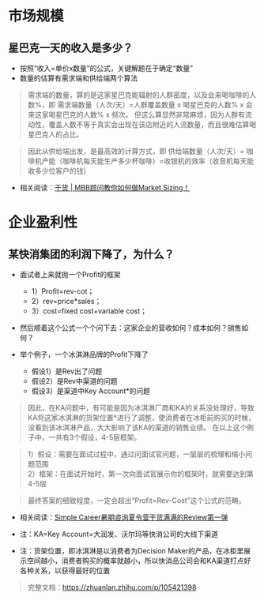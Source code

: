 # 市场规模
## 星巴克一天的收入是多少？

* 按照“收入=单价x数量”的公式，关键解题在于确定“数量”
* 数量的估算有需求端和供给端两个算法

> 需求端的数量，算的是这家星巴克能辐射的人群密度，以及会来喝咖啡的人数%，即 需求端数量（人次/天）=人群覆盖数量 x 喝星巴克的人数% x 会来这家喝星巴克的人数% x 频次。
但这么算显然非常麻烦，因为人群有流动性，覆盖人数不等于真实会出现在该店附近的人流数量，而且很难估算喝星巴克人的占比。

> 因此从供给端出发，是最高效的计算方式，即 供给端数量（人次/天）= 咖啡机产能（咖啡机每天能生产多少杯咖啡）=收银机的效率（收音机每天能收多少位客户的钱）

* 相关阅读：[干货 | MBB顾问教你如何做Market Sizing！](https://mp.weixin.qq.com/s?__biz=MzU2NzM5NDI1Mw==&mid=2247483909&idx=1&sn=6f838c6b9b54208aadef7aaa6e358e99&chksm=fc9ca8a7cbeb21b1e605b72d6cc993cb6b4a496f112a768a2d5893f5a4df4458087d407ec27f&scene=21#wechat_redirect) 

# 企业盈利性
## 某快消集团的利润下降了，为什么？

* 面试者上来就抛一个Profit的框架
  * 1）Profit=rev-cot；
  * 2）rev=price*sales；
  * 3）cost=fixed cost+variable cost；
* 然后顺着这个公式一个个问下去：这家企业的营收如何？成本如何？销售如何？

* 举个例子，一个冰淇淋品牌的Profit下降了
  * 假设1）是Rev出了问题 
  * 假设2）是Rev中渠道的问题 
  * 假设3）是渠道中Key Account*的问题

> 因此，在KA问题中，有可能是因为冰淇淋厂商和KA的关系没处理好，导致KA将这家冰淇淋的货架位置*进行了调整，使消费者在冰柜前购买的时候，没看到该冰淇淋产品，大大影响了该KA的渠道的销售业绩。
在以上这个例子中，一共有3个假设，4-5层框架。

> 1）假设：需要在面试过程中，通过问面试官问题，一层层的梳理和缩小问题范围</br>
> 2）框架：在面试开始时，第一次向面试官展示你的框架时，就需要达到第4-5层

> 最终答案的细致程度，一定会超出“Profit=Rev-Cost”这个公式的范畴。

* 相关阅读：[Simple Career暑期咨询夏令营干货满满的Review第一弹](https://mp.weixin.qq.com/s?__biz=MzU2NzM5NDI1Mw==&mid=2247483811&idx=1&sn=b5733689e1aea8ffee4a9ea29213bc9f&chksm=fc9cab01cbeb221781f177c79825359d0f02e324a39304ed3275d14c3d36ad1b31b28c71cb13&scene=21#wechat_redirect)

* 注：KA=Key Account=大润发、沃尔玛等快消公司的大线下渠道
* 注：货架位置，即冰淇淋是以消费者为Decision Maker的产品，在冰柜里展示空间越小，消费者购买的概率就越小，所以快消品公司会和KA渠道打点好各种关系，以获得最好的位置

> 完整文档：https://zhuanlan.zhihu.com/p/105421398
